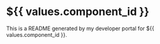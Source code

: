 # ${{ values.component_id }}

This is a README generated by my developer portal for ${{ values.component_id }}.
